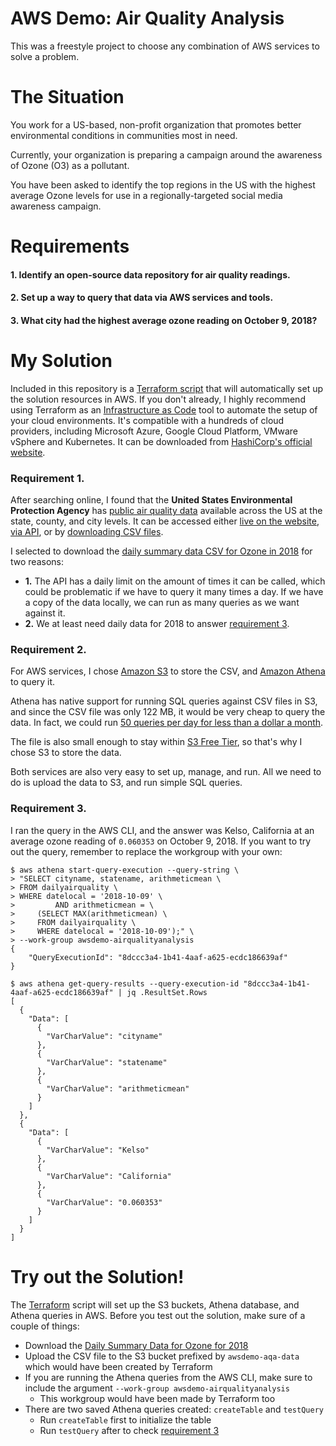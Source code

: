 # AWS Demo: Air Quality Analysis
This was a freestyle project to choose any combination of AWS services to solve a problem.

# The Situation
You work for a US-based, non-profit organization that promotes better environmental conditions in communities most in need.

Currently, your organization is preparing a campaign around the awareness of Ozone (O3) as a pollutant.

You have been asked to identify the top regions in the US with the highest average Ozone levels for use in a regionally-targeted social media awareness campaign.

# Requirements

#### 1. Identify an open-source data repository for air quality readings.

#### 2. Set up a way to query that data via AWS services and tools.

#### 3. What city had the highest average ozone reading on October 9, 2018?

# My Solution
Included in this repository is a [Terraform script](main.tf) that will automatically set up the solution resources in AWS. If you don't already, I highly recommend using Terraform as an [Infrastructure as Code](https://www.hashicorp.com/resources/what-is-infrastructure-as-code) tool to automate the setup of your cloud environments. It's compatible with a hundreds of cloud providers, including Microsoft Azure, Google Cloud Platform, VMware vSphere and Kubernetes. It can be downloaded from [HashiCorp's official website](https://www.terraform.io/downloads.html).

### Requirement 1.
After searching online, I found that the **United States Environmental Protection Agency** has [public air quality data](https://www.epa.gov/outdoor-air-quality-data) available across the US at the state, county, and city levels. It can be accessed either [live on the website](https://www.epa.gov/outdoor-air-quality-data/download-daily-data), [via API](https://aqs.epa.gov/aqsweb/documents/data_api.html), or by [downloading CSV files](https://aqs.epa.gov/aqsweb/airdata/download_files.html).

I selected to download the [daily summary data CSV for Ozone in 2018](https://aqs.epa.gov/aqsweb/airdata/download_files.html#Daily) for two reasons:
- **1.** The API has a daily limit on the amount of times it can be called, which could be problematic if we have to query it many times a day. If we have a copy of the data locally, we can run as many queries as we want against it.
- **2.** We at least need daily data for 2018 to answer [requirement 3](#3-what-city-had-the-highest-average-ozone-reading-on-october-9-2018).

### Requirement 2.
For AWS services, I chose [Amazon S3](https://aws.amazon.com/s3/) to store the CSV, and [Amazon Athena](https://aws.amazon.com/athena/) to query it.

Athena has native support for running SQL queries against CSV files in S3, and since the CSV file was only 122 MB, it would be very cheap to query the data. In fact, we could run [50 queries per day for less than a dollar a month](https://calculator.aws/#/estimate?id=60ca0679dee0e4df1ed1b6ed4a7878d520bee2f0).

The file is also small enough to stay within [S3 Free Tier](https://calculator.aws/#/estimate?id=17b2dff3fa28f1c5ece27caf7ccda3855e4cf4d2), so that's why I chose S3 to store the data.

Both services are also very easy to set up, manage, and run. All we need to do is upload the data to S3, and run simple SQL queries.

### Requirement 3.
I ran the query in the AWS CLI, and the answer was Kelso, California at an average ozone reading of `0.060353` on October 9, 2018. If you want to try out the query, remember to replace the workgroup with your own: 
```
$ aws athena start-query-execution --query-string \
> "SELECT cityname, statename, arithmeticmean \
> FROM dailyairquality \
> WHERE datelocal = '2018-10-09' \
>         AND arithmeticmean = \
>     (SELECT MAX(arithmeticmean) \
>     FROM dailyairquality \
>     WHERE datelocal = '2018-10-09');" \
> --work-group awsdemo-airqualityanalysis
{
    "QueryExecutionId": "8dccc3a4-1b41-4aaf-a625-ecdc186639af"
}

$ aws athena get-query-results --query-execution-id "8dccc3a4-1b41-4aaf-a625-ecdc186639af" | jq .ResultSet.Rows
[
  {
    "Data": [
      {
        "VarCharValue": "cityname"
      },
      {
        "VarCharValue": "statename"
      },
      {
        "VarCharValue": "arithmeticmean"
      }
    ]
  },
  {
    "Data": [
      {
        "VarCharValue": "Kelso"
      },
      {
        "VarCharValue": "California"
      },
      {
        "VarCharValue": "0.060353"
      }
    ]
  }
]
```

# Try out the Solution!
The [Terraform](main.tf) script will set up the S3 buckets, Athena database, and Athena queries in AWS. Before you test out the solution, make sure of a couple of things:
- Download the [Daily Summary Data for Ozone for 2018](https://aqs.epa.gov/aqsweb/airdata/download_files.html#Daily)
- Upload the CSV file to the S3 bucket prefixed by `awsdemo-aqa-data` which would have been created by Terraform
- If you are running the Athena queries from the AWS CLI, make sure to include the argument `--work-group awsdemo-airqualityanalysis`
  - This workgroup would have been made by Terraform too
- There are two saved Athena queries created: `createTable` and `testQuery`
  - Run `createTable` first to initialize the table
  - Run `testQuery` after to check [requirement 3](#requirement-3)


